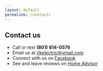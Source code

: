 ```yaml
---
layout: default
permalink: /contact/
---
```


## Contact us
<ul>
    <li>Call or text <strong>(801) 814-0576</strong></li>
    <li>Email us at <a href="mailto:#">rlkelectric@ymail.com</a></li>
    <li>Connect with us on <a href="https://www.facebook.com/Rlkelectric" class="button is-dark">Facebook</a></li>
    <li>See and leave reviews on <a href="https://www.homeadvisor.com/rated.RLKElectricInc.4470560.html">Home Advisor</a></li>
</ul>